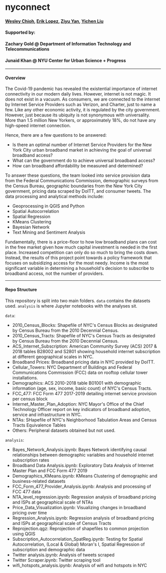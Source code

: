 # nyconnect
#### [Wesley Chioh](https://github.com/westerleyy), [Erik Lopez](https://github.com/lobodemonte), [Ziyu Yan](https://github.com/ZiyuYan9), [Yichen Liu](https://github.com/lyc1005)  
#### Supported by: 
#### Zachary Gold @ Department of Information Technology and Telecommunications 
#### Junaid Khan @ NYU Center for Urban Science + Progress
---

#### Overview

The Covid-19 pandemic has revealed the existential importance of internet connectivity in our modern daily lives. However, internet is not magic. It does not exist in a vacuum. As consumers, we are connected to the internet by Internet Service Providers such as Verizon, and Charter, just to name a few. Like any other economic activity, it is regulated by the city government. However, just because its ubiquity is not synonymous with universality. More than 1.5 million New Yorkers, or approximately 18%, do not have any high-speed internet connection.  

Hence, there are a few questions to be answered:  
* Is there an optimal number of Internet Service Providers for the New York City urban broadband market in achieving the goal of universal broadband access?
* What can the government do to achieve universal broadband access?  
* How can broadband affordability be measured and determined?

To answer these questions, the team looked into service provision data from the Federal Communications Commission, demographic surveys from the Census Bureau, geographic boundaries from the New York City government, pricing data scraped by DoITT, and consumer tweets. The data processing and analytical methods include:
* Geoprocessing in QGIS and Python
* Spatial Autocorrelation
* Spatial Regression
* KMeans Clustering
* Bayesian Network
* Text Mining and Sentiment Analysis
  
Fundamentally, there is a price-floor to how low broadband plans can cost in the free market given how much capital investment is needed in the first place. Increased competition can only do so much to bring the costs down. Instead, the results of this project point towards a policy framework that focuses on subsidizing access for the most needy. Income is the most significant variable in determining a household's decision to subscribe to broadband access, not the number of providers.

---

#### Repo Structure

This repository is split into two main folders. `data` contains the datasets used. `analysis` is where Jupyter notebooks with the analyses sit.  

`data`:
* 2010_Census_Blocks:  Shapefile of NYC's Census Blocks as designated by Census Bureau from the 2010 Decennial Census.
* 2010_Census_Tracts:  Shapefile of NYC's Census Tracts as designated by Census Bureau from the 2010 Decennial Census.
* ACS_Internet_Subscription: American Community Survey (ACS) 2017 & 2018 tables B28002 and S2801 showing household internet subscription at different geographical scales in NYC.
* Broadband Prices: Broadband pricing data in NYC provided by DoITT.
* Cellular_Towers: NYC Department of Buildings and Federal Communications Commission (FCC) data on rooftop cellular tower installations.
* Demographics: ACS 2010-2018 table B01001 with demographic information (age, sex, income, basic count) of NYC's Census Tracts.
* FCC_477: FCC Form 477 2017-2019 detailing internet service provision per census block
* Internet_Master_Plan_Adoption: NYC Mayor's Office of the Chief Technology Officer report on key indicators of broadband adoption, service and infrastructure in NYC.
* NTAs: SHapefile of NYC's Neighborhood Tabulation Areas and Census Tracts Equivalence Tables
* Others: Peripheral datasets obtained but not used.  

`analysis`:  
* Bayes_Network_Analysis.ipynb: Bayes Network identifying causal relationships between demographic variables and household internet subscription rates
* Broadband Data Analysis.ipynb: Exploratory Data Analysis of Internet Master Plan and FCC Form 477 2019
* Demographics_KMeans.ipynb: KMeans Clustering of demographic and business-related datasets
* FCC_Form_477_Provider_Analysis.ipynb: Analysis and processing of FCC 477 data
* NTA_level_regression.ipynb: Regression analysis of broadband pricing and ISPs at geographical scale of NTAs 
* Price_Data_Visualization.ipynb: Visualizing changes in broadband pricing over time
* Regression_Analysis.ipynb: Regression analysis of broadband pricing and ISPs at geographical scale of Census Tracts
* Reprojection.qgz: Reprojection of shapefiles to common projection using QGIS
* Subscription_Autocorrelation_SpatReg.ipynb: Testing for Spatial Autocorrelation, (Local & Global) Moran's I, Spatial Regression of subscription and demographic data  
* Twitter analysis.ipynb: Analysis of tweets scraped 
* Twitter Scraper.ipynb: Twitter scraping tool
* wifi_hotspots_analysis.ipynb: Analysis of wifi and hotspots in NYC
